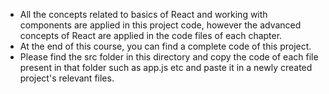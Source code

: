 - All the concepts related to basics of React and working with components are applied in this project code, however the advanced concepts of React are applied in the code files of each chapter. 
- At the end of this course, you can find a complete code of this project.
- Please find the src folder in this directory and copy the code of each file present in that folder such as app.js etc and paste it in a newly created project's relevant files. 
